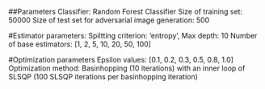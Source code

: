 ##Parameters
Classifier: Random Forest Classifier
Size of training set: 50000
Size of test set for adversarial image generation: 500

#Estimator parameters:
Spiltting criterion: ‘entropy’, Max depth: 10
Number of base estimators: [1, 2, 5, 10, 20, 50, 100]

#Optimization parameters
Epsilon values: [0.1, 0.2, 0.3, 0.5, 0.8, 1.0]
Optimization method: Basinhopping (10 iterations) with an inner loop of SLSQP (100 SLSQP iterations per basinhopping iteration)


